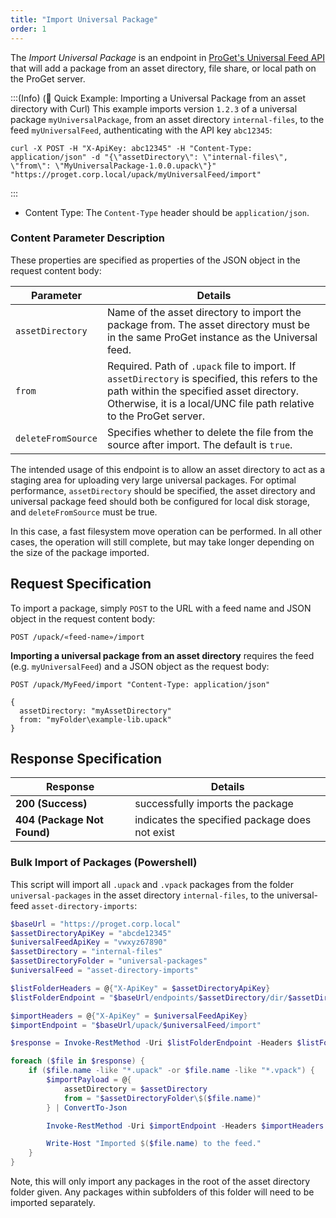 ```yaml
---
title: "Import Universal Package"
order: 1
---
```


The *Import Universal Package* is an endpoint in [ProGet's Universal Feed API](/docs/proget/api/universal-feed) that will add a package from an asset directory, file share, or local path on the ProGet server.

:::(Info) (🚀 Quick Example: Importing a Universal Package from an asset directory with Curl)
This example imports version `1.2.3` of a universal package `myUniversalPackage`, from an asset directory `internal-files`, to the feed `myUniversalFeed`, authenticating with the API key `abc12345`:

````
curl -X POST -H "X-ApiKey: abc12345" -H "Content-Type: application/json" -d "{\"assetDirectory\": \"internal-files\", \"from\": \"MyUniversalPackage-1.0.0.upack\"}" "https://proget.corp.local/upack/myUniversalFeed/import"
````
:::

* Content Type: The `Content-Type` header should be `application/json`.

### Content Parameter	Description
These properties are specified as properties of the JSON object in the request content body:

| Parameter | Details |
| --- | --- |
| `assetDirectory` | Name of the asset directory to import the package from. The asset directory must be in the same ProGet instance as the Universal feed. |
| `from` | Required. Path of `.upack` file to import. If `assetDirectory` is specified, this refers to the path within the specified asset directory. Otherwise, it is a local/UNC file path relative to the ProGet server. |
| `deleteFromSource` | Specifies whether to delete the file from the source after import. The default is `true`. |

The intended usage of this endpoint is to allow an asset directory to act as a staging area for uploading very large universal packages. For optimal performance, `assetDirectory` should be specified, the asset directory and universal package feed should both be configured for local disk storage, and `deleteFromSource` must be true. 

In this case, a fast filesystem move operation can be performed. In all other cases, the operation will still complete, but may take longer depending on the size of the package imported.

## Request Specification
To import a package, simply `POST` to the URL with a feed name and JSON object in the request content body:

```
POST /upack/«feed-name»/import
```

**Importing a universal package from an asset directory** requires the feed (e.g. `myUniversalFeed`) and a JSON object as the request body:

```
POST /upack/MyFeed/import "Content-Type: application/json"

{
  assetDirectory: "myAssetDirectory"
  from: "myFolder\example-lib.upack"
}
```

## Response Specification

| Response | Details |
| --- | --- |
| **200 (Success)** | successfully imports the package
| **404 (Package Not Found)** | indicates the specified package does not exist |

### Bulk Import of Packages (Powershell)
This script will import all `.upack` and `.vpack` packages from the folder `universal-packages` in the asset directory `internal-files`, to the universal-feed `asset-directory-imports`:

```powershell
$baseUrl = "https://proget.corp.local"
$assetDirectoryApiKey = "abcde12345"
$universalFeedApiKey = "vwxyz67890"
$assetDirectory = "internal-files"
$assetDirectoryFolder = "universal-packages"
$universalFeed = "asset-directory-imports"

$listFolderHeaders = @{"X-ApiKey" = $assetDirectoryApiKey}
$listFolderEndpoint = "$baseUrl/endpoints/$assetDirectory/dir/$assetDirectoryFolder"

$importHeaders = @{"X-ApiKey" = $universalFeedApiKey}
$importEndpoint = "$baseUrl/upack/$universalFeed/import"

$response = Invoke-RestMethod -Uri $listFolderEndpoint -Headers $listFolderHeaders -Method Get

foreach ($file in $response) {
    if ($file.name -like "*.upack" -or $file.name -like "*.vpack") {
        $importPayload = @{
            assetDirectory = $assetDirectory
            from = "$assetDirectoryFolder\$($file.name)"
        } | ConvertTo-Json

        Invoke-RestMethod -Uri $importEndpoint -Headers $importHeaders -Method Post -Body $importPayload

        Write-Host "Imported $($file.name) to the feed."
    }
}
```

Note, this will only import any packages in the root of the asset directory folder given. Any packages within subfolders of this folder will need to be imported separately.
